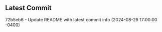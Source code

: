 
## Latest Commit
72b5eb6 - Update README with latest commit info (2024-08-29 17:00:00 -0400) <Yunxi-Zhou>
